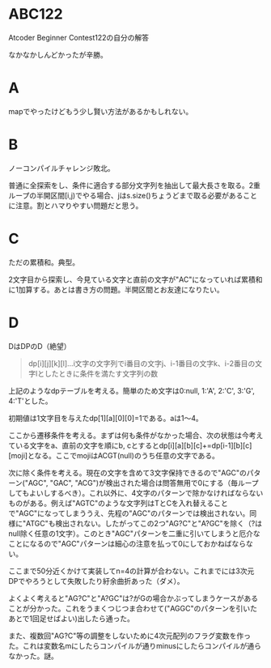 # ABC122
Atcoder Beginner Contest122の自分の解答

なかなかしんどかったが辛勝。

# A
mapでやったけどもう少し賢い方法があるかもしれない。

# B
ノーコンパイルチャレンジ敗北。

普通に全探索をし、条件に適合する部分文字列を抽出して最大長さを取る。2重ループの半開区間\[i,j)でやる場合、jはs.size()ちょうどまで取る必要があることに注意。割とハマりやすい問題だと思う。

# C
ただの累積和。典型。

2文字目から探索し、今見ている文字と直前の文字が"AC"になっていれば累積和に1加算する。あとは書き方の問題。半開区間とお友達になりたい。

# D
DはDPのD（絶望）

> dp\[i\]\[j\]\[k\]\[l\]...i文字の文字列でi番目の文字j、i-1番目の文字k、i-2番目の文字lとしたときに条件を満たす文字列の数

上記のようなdpテーブルを考える。簡単のため文字は0:null, 1:'A', 2:'C', 3:'G', 4:'T'とした。

初期値は1文字目を与えたdp\[1\]\[a\]\[0\]\[0\]=1である。aは1～4。

ここから遷移条件を考える。まずは何も条件がなかった場合、次の状態は今考えている文字をa、直前の文字を順にb, cとするとdp\[i\]\[a\]\[b\]\[c\]+=dp\[i-1\]\[b\]\[c\]\[moji\]となる。ここでmojiはACGT(null)のうち任意の文字である。

次に除く条件を考える。現在の文字を含めて3文字保持できるので"AGC"のパターン("AGC", "GAC", "ACG")が検出された場合は問答無用で0にする（毎ループしてもよいしするべき）。これ以外に、4文字のパターンで除かなければならないものがある。例えば"AGTC"のような文字列はTとCを入れ替えることで"AGC"になってしまううえ、先程の"AGC"のパターンでは検出されない。同様に"ATGC"も検出されない。したがってこの2つ"AG?C"と"A?GC"を除く（?はnull除く任意の1文字）。このとき"AGC"パターンを二重に引いてしまうと厄介なことになるので"AGC"パターンは細心の注意を払って0にしておかねばならない。

ここまで50分近くかけて実装してn=4の計算が合わない。これまでには3次元DPでやろうとして失敗したり紆余曲折あった（ダメ）。

よくよく考えると"AG?C"と"A?GC"は?がGの場合かぶってしまうケースがあることが分かった。これをうまくつじつま合わせて("AGGC"のパターンを引いたあとで1回足せばよい)出したら通った。

また、複数回"AG?C"等の調整をしないために4次元配列のフラグ変数を作った。これは変数名mにしたらコンパイルが通りminusにしたらコンパイルが通らなかった。謎。